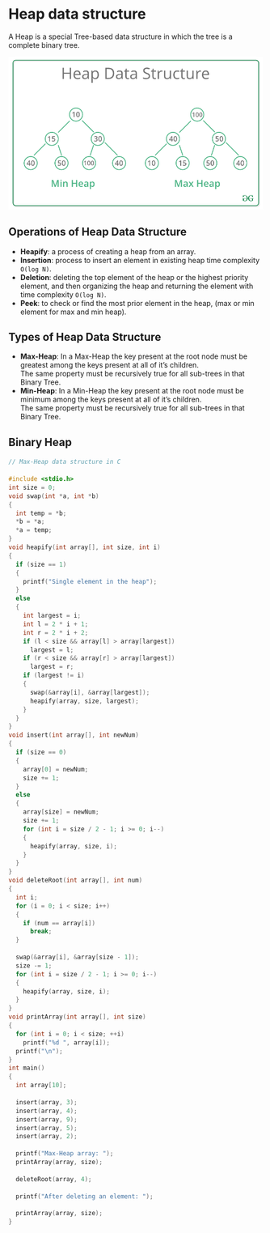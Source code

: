 # Heap data structure

A Heap is a special Tree-based data structure in which the tree is a complete binary tree.

![](../../../assets/Heap.png)

## Operations of Heap Data Structure

- **Heapify**: a process of creating a heap from an array.
- **Insertion**: process to insert an element in existing heap time complexity `O(log N)`.
- **Deletion**: deleting the top element of the heap or the highest priority element, and then organizing the heap and returning the element with time complexity `O(log N)`.
- **Peek**: to check or find the most prior element in the heap, (max or min element for max and min heap).

## Types of Heap Data Structure
- **Max-Heap**: In a Max-Heap the key present at the root node must be greatest among the keys present at all of it’s children.<br> The same property must be recursively true for all sub-trees in that Binary Tree.
- **Min-Heap**: In a Min-Heap the key present at the root node must be minimum among the keys present at all of it’s children.<br> The same property must be recursively true for all sub-trees in that Binary Tree.

## Binary Heap

```c
// Max-Heap data structure in C

#include <stdio.h>
int size = 0;
void swap(int *a, int *b)
{
  int temp = *b;
  *b = *a;
  *a = temp;
}
void heapify(int array[], int size, int i)
{
  if (size == 1)
  {
    printf("Single element in the heap");
  }
  else
  {
    int largest = i;
    int l = 2 * i + 1;
    int r = 2 * i + 2;
    if (l < size && array[l] > array[largest])
      largest = l;
    if (r < size && array[r] > array[largest])
      largest = r;
    if (largest != i)
    {
      swap(&array[i], &array[largest]);
      heapify(array, size, largest);
    }
  }
}
void insert(int array[], int newNum)
{
  if (size == 0)
  {
    array[0] = newNum;
    size += 1;
  }
  else
  {
    array[size] = newNum;
    size += 1;
    for (int i = size / 2 - 1; i >= 0; i--)
    {
      heapify(array, size, i);
    }
  }
}
void deleteRoot(int array[], int num)
{
  int i;
  for (i = 0; i < size; i++)
  {
    if (num == array[i])
      break;
  }

  swap(&array[i], &array[size - 1]);
  size -= 1;
  for (int i = size / 2 - 1; i >= 0; i--)
  {
    heapify(array, size, i);
  }
}
void printArray(int array[], int size)
{
  for (int i = 0; i < size; ++i)
    printf("%d ", array[i]);
  printf("\n");
}
int main()
{
  int array[10];

  insert(array, 3);
  insert(array, 4);
  insert(array, 9);
  insert(array, 5);
  insert(array, 2);

  printf("Max-Heap array: ");
  printArray(array, size);

  deleteRoot(array, 4);

  printf("After deleting an element: ");

  printArray(array, size);
}
```

